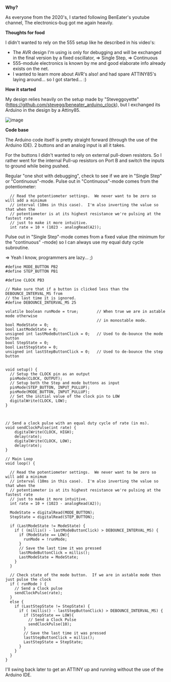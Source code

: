 **Why?**

As everyone from the 2020's, I started following BenEater's youtube channel, The electronics-bug got me again heavily.

**Thoughts for food**

I didn't wanted to rely on the 555 setup like he described in his video's:
* The AVR design I'm using is only for debugging and will be exchanged in the final version by a fixed oscillator,
  => Single Step,
  => Continuous 
* 555-module electronics is known by me and good elaborate info already exists on the net.
* I wanted to learn more about AVR's also! and had spare ATTINY85's laying around... so I got started... :)

**How it started**

My design relies heavily on the setup made by "Steveggoyette" (https://github.com/stevegg/beneater_arduino_clock), but I exchanged its Arduino in the design by a Attiny85.

![image](https://github.com/user-attachments/assets/88e6bd0c-65fa-4495-9870-eaf74cfb9520)

**Code base**

The Arduino code itself is pretty straight forward (through the use of the Arduino IDE).
2 buttons and an analog input is all it takes.

For the buttons I didn't wanted to rely on external pull-down resistors.
So I rather went for the internal Pull-up resistors on Port B and switch the inputs to ground while being pushed.

Regular "one shot with debugging", check to see if we are in "Single Step" or "Continuous"-mode.
Pulse out in "Continuous"-mode comes from the potentiometer:

````
  // Read the potentiometer settings.  We never want to be zero so will add a minimum
  // interval (10ms in this case).  I'm also inverting the value so that when the 
  // potentiometer is at its highest resistance we're pulsing at the fastest rate
  // just to make it more intuitive.
  int rate = 10 + (1023 - analogRead(A2));
````

Pulse out in "Single Step"-mode comes from a fixed value (the minimum for the "continuous" -mode) so I can always use my equal  duty cycle subroutine.

=> Yeah I know, programmers are lazy... ;)


````
#define MODE_BUTTON PB2
#define STEP_BUTTON PB1

#define CLOCK PB3

// Make sure that if a button is clicked less than the DEBOUNCE_INTERVAL_MS from 
// the last time it is ignored.
#define DEBOUNCE_INTERVAL_MS 25

volatile boolean runMode = true;        // When true we are in astable mode otherwise
                                        // in monostable mode.
bool ModeState = 0;
bool LastModeState = 0; 
unsigned int lastModeButtonClick = 0;   // Used to de-bounce the mode button
bool StepState = 0;
bool LastStepState = 0; 
unsigned int lastStepButtonClick = 0;   // Used to de-bounce the step button


void setup() {
  // Setup the CLOCK pin as an output
  pinMode(CLOCK, OUTPUT);
  // Setup both the Step and mode buttons as input
  pinMode(STEP_BUTTON, INPUT_PULLUP);
  pinMode(MODE_BUTTON, INPUT_PULLUP);
  // Set the initial value of the clock pin to LOW
  digitalWrite(CLOCK, LOW);
}



// Send a clock pulse with an equal duty cycle of rate (in ms).
void sendClockPulse(int rate) {
    digitalWrite(CLOCK, HIGH);
    delay(rate);
    digitalWrite(CLOCK, LOW);
    delay(rate);
}

// Main Loop
void loop() {

  // Read the potentiometer settings.  We never want to be zero so will add a minimum
  // interval (10ms in this case).  I'm also inverting the value so that when the 
  // potentiometer is at its highest resistance we're pulsing at the fastest rate
  // just to make it more intuitive.
  int rate = 10 + (1023 - analogRead(A2));

  ModeState = digitalRead(MODE_BUTTON);
  StepState = digitalRead(STEP_BUTTON);

  if (LastModeState != ModeState) {
    if ( (millis() - lastModeButtonClick) > DEBOUNCE_INTERVAL_MS) {
      if (ModeState == LOW){
        runMode = !runMode;
      }
      // Save the last time it was pressed    
      lastModeButtonClick = millis();
      LastModeState = ModeState;
    }
  }

  // Check state of the mode button.  If we are in astable mode then just pulse the clock
  if ( runMode ) {
    // Send a Clock pulse
    sendClockPulse(rate);
  } 
  else {
    if (LastStepState != StepState) {    
      if ( (millis() - lastStepButtonClick) > DEBOUNCE_INTERVAL_MS) {
        if (StepState == LOW){
          // Send a Clock Pulse
          sendClockPulse(10);
        }
        // Save the last time it was pressed 
        lastStepButtonClick = millis();
        LastStepState = StepState;
      }
    }
  }
}
``````
I'll swing back later to get an ATTINY up and running without the use of the Arduino IDE.
